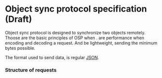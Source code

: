 Object sync protocol specification (Draft)
=======
Object sync protocol is designed to synchronize two objects remotely. Thoose are the basic principles of OSP when .
are performance when encoding and decoding a request. And be lightweight, sending the minimum bytes possible.

The format used to send data, is regular [JSON](https://en.wikipedia.org/wiki/JSON).



### Structure of requests
```js

```



